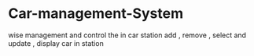 # Car-management-System
wise management and control the in car station add , remove , select and update , display car in station
